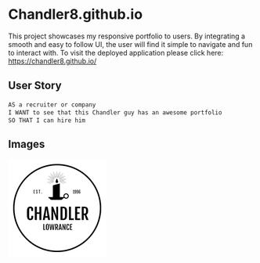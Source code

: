 # Chandler8.github.io

This project showcases my responsive portfolio to users. By integrating a smooth and easy to follow UI, the user will find it simple to navigate and fun to interact with. To visit the deployed application please click here: https://chandler8.github.io/

## User Story

```
AS a recruiter or company
I WANT to see that this Chandler guy has an awesome portfolio
SO THAT I can hire him 

```

## Images

![](assets/images/ChanLogo.png)

